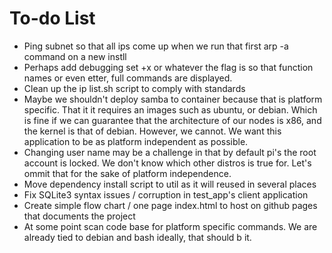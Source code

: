 # To-do List

* Ping subnet so that all ips come up when we run that first arp -a command on a new instll
* Perhaps add debugging set +x or whatever the flag is so that function names
or even etter, full commands are displayed.
* Clean up the ip list.sh script to comply with standards
* Maybe we shouldn't deploy samba to container because that is platform specific.
That it it requires an images such as ubuntu, or debian. Which is fine if we can guarantee
that the architecture of our nodes is x86, and the kernel is that of debian. However,
we cannot. We want this application to be as platform independent as possible.
* Changing user name may be a challenge in that by default pi's the root account is
locked. We don't know which other distros is true for. Let's ommit that for the sake of platform independence.
* Move dependency install script to util as it will reused in several places
* Fix SQLite3 syntax issues / corruption in test_app's client application
* Create simple flow chart / one page index.html to host on github pages that documents the project
* At some point scan code base for platform specific commands. We are already tied to debian and bash
ideally, that should b it.
